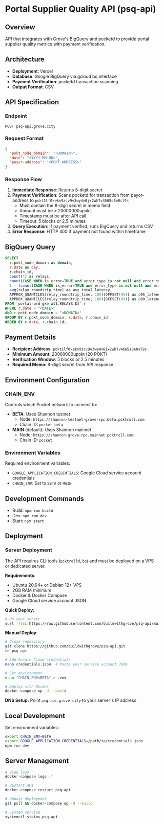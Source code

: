 # Portal Supplier Quality API (psq-api)

## Overview
API that integrates with Grove's BigQuery and pocketd to provide portal supplier quality metrics with payment verification.

## Architecture
- **Deployment**: Vercel
- **Database**: Google BigQuery via gcloud bq interface
- **Payment Verification**: pocketd transaction scanning
- **Output Format**: CSV

## API Specification

### Endpoint
`POST psq-api.grove.city`

### Request Format
```json
{
  "pokt_node_domain": "<DOMAIN>",
  "date": "<YYYY-MM-DD>", 
  "payor-address": "<POKT_ADDRESS>"
}
```

### Response Flow
1. **Immediate Response**: Returns 8-digit secret
2. **Payment Verification**: Scans pocketd for transaction from payor-address to `pokt1lf0kekv9zcv9v3wy4v6jx2wh7v4665s8e0sl9s`
   - Must contain the 8-digit secret in memo field
   - Amount must be ≥ 20000000upokt
   - Timestamp must be after API call
   - Timeout: 5 blocks or 2.5 minutes
3. **Query Execution**: If payment verified, runs BigQuery and returns CSV
4. **Error Response**: HTTP 400 if payment not found within timeframe

## BigQuery Query
```sql
SELECT 
  r.pokt_node_domain as domain, 
  r.date as day, 
  r.chain_id,  
  count(*) as relays, 
  count(CASE WHEN is_error=TRUE and error_type is not null and error_type <> "user" THEN error_type END) as err_cnt,
  1 - (count(CASE WHEN is_error=TRUE and error_type is not null and error_type <> "user" THEN error_type END) / count(*)) as success_rate, 
  avg(relay_roundtrip_time) as avg_total_latency, 
  APPROX_QUANTILES(relay_roundtrip_time, 100)[OFFSET(95)] as p95_latency,
  APPROX_QUANTILES(relay_roundtrip_time, 100)[OFFSET(99)] as p99_latency
FROM `portal-prd-gke-all.RELAYS.D2` r
WHERE r.date = "<DATE>"
AND r.pokt_node_domain = "<DOMAIN>"
GROUP BY r.pokt_node_domain, r.date, r.chain_id
ORDER BY r.date, r.chain_id;
```

## Payment Details
- **Recipient Address**: `pokt1lf0kekv9zcv9v3wy4v6jx2wh7v4665s8e0sl9s`
- **Minimum Amount**: 20000000upokt (20 POKT)
- **Verification Window**: 5 blocks or 2.5 minutes
- **Required Memo**: 8-digit secret from API response

## Environment Configuration

### CHAIN_ENV
Controls which Pocket network to connect to:

- **BETA**: Uses Shannon testnet
  - Node: `https://shannon-testnet-grove-rpc.beta.poktroll.com`
  - Chain ID: `pocket-beta`
- **MAIN** (default): Uses Shannon mainnet  
  - Node: `https://shannon-grove-rpc.mainnet.poktroll.com`
  - Chain ID: `pocket`

### Environment Variables
Required environment variables:
- `GOOGLE_APPLICATION_CREDENTIALS`: Google Cloud service account credentials
- `CHAIN_ENV`: Set to `BETA` or `MAIN`

## Development Commands
- Build: `npm run build`
- Dev: `npm run dev`  
- Start: `npm start`

## Deployment

### Server Deployment
The API requires CLI tools (`poktrolld`, `bq`) and must be deployed on a VPS or dedicated server.

**Requirements:**
- Ubuntu 20.04+ or Debian 12+ VPS
- 2GB RAM minimum
- Docker & Docker Compose
- Google Cloud service account JSON

**Quick Deploy:**
```bash
# On your server
curl -fsSL https://raw.githubusercontent.com/buildwithgrove/psq-api/main/deploy.sh | sudo bash
```

**Manual Deploy:**
```bash
# Clone repository
git clone https://github.com/buildwithgrove/psq-api.git
cd psq-api

# Add Google Cloud credentials
nano credentials.json  # Paste your service account JSON

# Set environment
echo "CHAIN_ENV=BETA" > .env

# Deploy with Docker
docker-compose up -d --build
```

**DNS Setup:**
Point `psq-api.grove.city` to your server's IP address.

## Local Development
Set environment variables:
```bash
export CHAIN_ENV=BETA
export GOOGLE_APPLICATION_CREDENTIALS=/path/to/credentials.json
npm run dev
```

## Server Management
```bash
# View logs
docker-compose logs -f

# Restart API
docker-compose restart psq-api

# Update deployment
git pull && docker-compose up -d --build

# System service
systemctl status psq-api
```